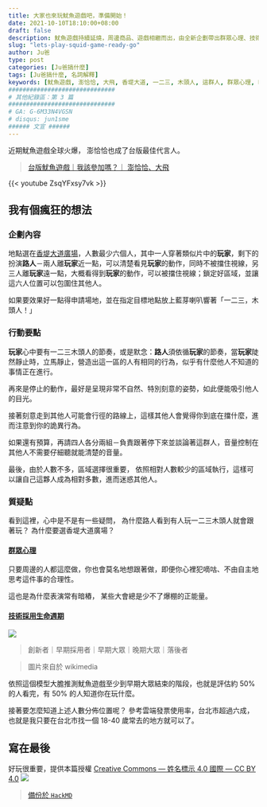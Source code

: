 ```yaml
---
title: 大家也來玩魷魚遊戲吧，準備開始！
date: 2021-10-10T18:10:00+08:00
draft: false
description: 魷魚遊戲持續延燒，周邊商品、遊戲相繼而出，由全新企劃帶出群眾心理、技術採用生命週期的概念。
slug: "lets-play-squid-game-ready-go"
author: Ju爸
type: post
categories: [Ju爸搞什麼]
tags: [Ju爸搞什麼, 名詞解釋]
keywords: [魷魚遊戲, 澎恰恰, 大飛, 香堤大道, 一二三, 木頭人, 這群人, 群眾心理, 暗樁, 正能量, 技術採用生命週期, 創新者, 早期採用者, 早期大眾, 晚期大眾, 落後者, 雲端發票, 擋什麼, 質疑點]
##############################
# 其他紀錄區：第 3 篇
##############################
# GA: G-6M33N4VGSN
# disqus: jun1sme
###### 文宣 ######
---
```


近期魷魚遊戲全球火爆，
澎恰恰也成了台版最佳代言人。

> [台版魷魚遊戲｜我該參加嗎？｜ 澎恰恰、大飛](https://youtu.be/ZsqYFxsy7vk)

{{< youtube ZsqYFxsy7vk >}}

## 我有個瘋狂的想法
### 企劃內容
地點選在<u>香堤大道廣場</u>，人數最少六個人，其中一人穿著類似片中的**玩家**，剩下的扮演**路人**－兩人離**玩家**近一點，可以清楚看見**玩家**的動作，同時不被擋住視線，另三人離**玩家**遠一點，大概看得到**玩家**的動作，可以被擋住視線；鎖定好區域，並讓這六人位置可以包圍住其他人。

如果要效果好一點得申請場地，並在指定目標地點放上藍芽喇叭響著「一二三，木頭人！」

### 行動要點
**玩家**心中要有一二三木頭人的節奏，或是默念：**路人**須依循**玩家**的節奏，當**玩家**陡然靜止時，立馬靜止，營造出這一區的人有相同的行為，似乎有什麼他人不知道的事情正在進行。

再來是停止的動作，最好是呈現非常不自然、特別刻意的姿勢，如此便能吸引他人的目光。

接著刻意走到其他人可能會行徑的路線上，這樣其他人會覺得你到底在擋什麼，進而注意到你的詭異行為。

如果還有預算，再請四人各分兩組－負責跟著停下來並談論著這群人，音量控制在其他人不需要仔細聽就能清楚的音量。

最後，由於人數不多，區域選擇很重要，
依照相對人數較少的區域執行，這樣可以讓自己這夥人成為相對多數，進而迷惑其他人。

### 質疑點
看到這裡，心中是不是有一些疑問，
為什麼路人看到有人玩一二三木頭人就會跟著玩？
為什麼要選香堤大道廣場？

#### [群眾心理](https://zh.wikipedia.org/wiki/%E7%BE%A4%E7%9C%BE%E5%BF%83%E7%90%86%E5%AD%B8)
只要周邊的人都這麼做，你也會莫名地想跟著做，即便你心裡犯嘀咕、不由自主地思考這件事的合理性。

這也是為什麼表演常有暗樁，
某些大會總是少不了爆棚的正能量。

#### [技術採用生命週期](https://en.wikipedia.org/wiki/Technology_adoption_life_cycle)

![](https://upload.wikimedia.org/wikipedia/en/4/45/DiffusionOfInnovation.png)
> 創新者｜早期採用者｜早期大眾｜晚期大眾｜落後者

> 圖片來自於 wikimedia

依照這個模型大膽推測魷魚遊戲至少到早期大眾結束的階段，也就是評估約 50% 的人看完，有 50% 的人知道你在玩什麼。

接著要怎麼知道上述人數分佈位置呢？
參考雲端發票使用率，台北市超過六成，
也就是我只要在台北市找一個 18-40 歲常去的地方就可以了。

## 寫在最後
好玩很重要，提供本篇授權 [Creative Commons — 姓名標示 4.0 國際 — CC BY 4.0](https://creativecommons.org/licenses/by/4.0/deed.zh_TW)
![](https://upload.wikimedia.org/wikipedia/commons/1/16/CC-BY_icon.svg)

> [備份於 `HackMD`](https://hackmd.io/@Jun1sMe/B1y_AQPNt)
